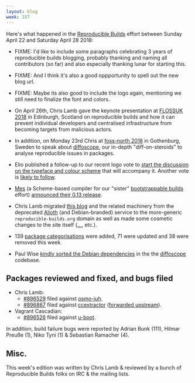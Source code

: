 ```yaml
---
layout: blog
week: 157
---
```


Here's what happened in the [Reproducible Builds](https://reproducible-builds.org) effort between Sunday April 22 and Saturday April 28 2018:

* FIXME: I'd like to include some paragraphs celebrating 3 years of reproducible builds blogging, probably thanking and naming all contributors (so far) and also especially thanking lunar for starting this.

* FIXME: And I think it's also a good oppportunity to spell out the new blog url.

* FIXME: Maybe its also good to include the logo again, mentioning we still need to finalize the font and colors.

* On April 26th, Chris Lamb gave the keynote presentation at [FLOSSUK 2018](https://www.flossuk.org/membership/spring-conference-2018/) in Edinburgh, Scotland on reproducible builds and how it can prevent individual developers and centralised infrastructure from becoming targets from malicious actors.

* In addition, on Monday 23rd Chris at [foss-north 2018](http://foss-north.se/2018/speakers-and-talks.html#clamb) in Gothenburg, Sweden to speak about [diffoscope](https://diffoscope.org), our in-depth "diff-on-steroids" to analyse reproducible issues in packages.

* Elio published a follow-up to our recent logo vote to [start the discussion on the typeface and colour scheme](https://lists.reproducible-builds.org/pipermail/rb-general/2018-April/000894.html) that will accompany it. Another vote is [likely to follow](https://lists.reproducible-builds.org/pipermail/rb-general/2018-April/000904.html).

- [Mes](https://gitlab.com/janneke/mes) (a Scheme-based compiler for our "sister" [bootstrappable builds](http://bootstrappable.org) effort) [announced their 0.13 release](https://lists.reproducible-builds.org/pipermail/rb-general/2018-April/000900.html).

* Chris Lamb migrated [this blog](https://reproducible-builds.org/blog/) and the related machinery from the deprecated [Alioth](https://wiki.debian.org/Alioth) (and Debian-branded) service to the more-generic `reproducible-builds.org` domain as well as made some cosmetic changes to the site itself ([...](https://anonscm.debian.org/git/reproducible/reproducible-website.git/commit/?id=4590ba0), etc.).

* 139 [package categorisations](https://tests.reproducible-builds.org/debian/index_issues.html) were added, 71 were updated and 38 were removed this week.

* Paul Wise [kindly sorted the Debian dependencies](https://anonscm.debian.org/git/reproducible/diffoscope.git/commit/?id=2c30de3) in the the [diffoscope](https://diffoscope.org) codebase.


Packages reviewed and fixed, and bugs filed
-------------------------------------------

* Chris Lamb:
    * [#896529](https://bugs.debian.org/896529) filed against [osmo-iuh](https://tracker.debian.org/pkg/osmo-iuh).
    * [#896867](https://bugs.debian.org/896867) filed against [ccextractor](https://tracker.debian.org/pkg/ccextractor) ([forwarded upstream](https://github.com/CCExtractor/ccextractor/pull/976)).
* Vagrant Cascadian:
    * [#896526](https://bugs.debian.org/896526) filed against [u-boot](https://tracker.debian.org/pkg/u-boot).

In addition, build failure bugs were reported by Adrian Bunk (111), Hilmar Preuße (1), Niko Tyni (1) & Sebastian Ramacher (4).

Misc.
-----

This week's edition was written by Chris Lamb & reviewed by a bunch of Reproducible Builds folks on IRC & the mailing lists.
